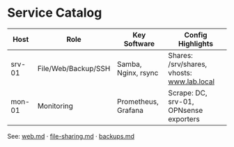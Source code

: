 # Service Catalog

| Host   | Role                     | Key Software         | Config Highlights                      |
|--------|--------------------------|----------------------|----------------------------------------|
| srv-01 | File/Web/Backup/SSH     | Samba, Nginx, rsync  | Shares: /srv/shares, vhosts: www.lab.local |
| mon-01 | Monitoring               | Prometheus, Grafana  | Scrape: DC, srv-01, OPNsense exporters |

See: [web.md](web.md) · [file-sharing.md](file-sharing.md) · [backups.md](backups.md)
